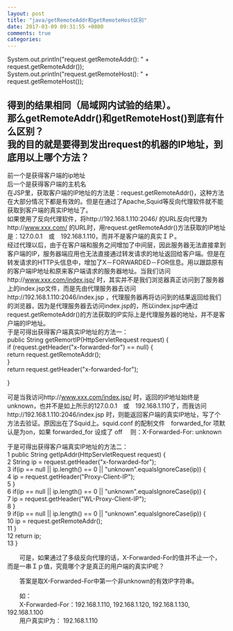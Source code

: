 ```yaml
---
layout: post
title: "java/getRemoteAddr和getRemoteHost区别"
date: 2017-03-09 09:31:55 +0800
comments: true
categories: 
---
```



System.out.println("request.getRemoteAddr():    "    +    request.getRemoteAddr());        
System.out.println("request.getRemoteHost():    "    +    request.getRemoteHost());  
  
得到的结果相同（局域网内试验的结果）。        
那么getRemoteAddr()和getRemoteHost()到底有什么区别？        
我的目的就是要得到发出request的机器的IP地址，到底用以上哪个方法？    
---------------------------------------------------------------    
   
前一个是获得客户端的ip地址    
后一个是获得客户端的主机名    
在JSP里，获取客户端的IP地址的方法是：request.getRemoteAddr()，这种方法在大部分情况下都是有效的。但是在通过了Apache,Squid等反向代理软件就不能获取到客户端的真实IP地址了。  
如果使用了反向代理软件，将http://192.168.1.110:2046/ 的URL反向代理为http://www.xxx.com/ 的URL时，用request.getRemoteAddr()方法获取的IP地址是：127.0.0.1　或　192.168.1.110，而并不是客户端的真实ＩＰ。  
经过代理以后，由于在客户端和服务之间增加了中间层，因此服务器无法直接拿到客户端的IP，服务器端应用也无法直接通过转发请求的地址返回给客户端。但是在转发请求的HTTP头信息中，增加了X－FORWARDED－FOR信息。用以跟踪原有的客户端IP地址和原来客户端请求的服务器地址。当我们访问http://www.xxx.com/index.jsp/ 时，其实并不是我们浏览器真正访问到了服务器上的index.jsp文件，而是先由代理服务器去访问http://192.168.1.110:2046/index.jsp ，代理服务器再将访问到的结果返回给我们的浏览器，因为是代理服务器去访问index.jsp的，所以index.jsp中通过request.getRemoteAddr()的方法获取的IP实际上是代理服务器的地址，并不是客户端的IP地址。  
于是可得出获得客户端真实IP地址的方法一：  
public String getRemortIP(HttpServletRequest request) {  
  if (request.getHeader("x-forwarded-for") == null) {  
   return request.getRemoteAddr();  
  }  
  return request.getHeader("x-forwarded-for");  
  
 }  
  
可是当我访问http://www.xxx.com/index.jsp/ 时，返回的IP地址始终是unknown，也并不是如上所示的127.0.0.1　或　192.168.1.110了，而我访问http://192.168.1.110:2046/index.jsp 时，则能返回客户端的真实IP地址，写了个方法去验证。原因出在了Squid上。squid.conf 的配制文件　forwarded_for 项默认是为on，如果 forwarded_for 设成了 off 　则：X-Forwarded-For: unknown  
  
于是可得出获得客户端真实IP地址的方法二：  
 1    public String getIpAddr(HttpServletRequest request) {  
 2        String ip = request.getHeader("x-forwarded-for");  
 3        if(ip == null || ip.length() == 0 || "unknown".equalsIgnoreCase(ip)) {  
 4            ip = request.getHeader("Proxy-Client-IP");  
 5        }  
 6        if(ip == null || ip.length() == 0 || "unknown".equalsIgnoreCase(ip)) {  
 7            ip = request.getHeader("WL-Proxy-Client-IP");  
 8        }  
 9        if(ip == null || ip.length() == 0 || "unknown".equalsIgnoreCase(ip)) {  
10            ip = request.getRemoteAddr();  
11        }  
12        return ip;  
13    }  
  
　　可是，如果通过了多级反向代理的话，X-Forwarded-For的值并不止一个，而是一串Ｉｐ值，究竟哪个才是真正的用户端的真实IP呢？  
  
　　答案是取X-Forwarded-For中第一个非unknown的有效IP字符串。  
  
　　如：  
　　X-Forwarded-For：192.168.1.110, 192.168.1.120, 192.168.1.130, 192.168.1.100  
　　用户真实IP为： 192.168.1.110  